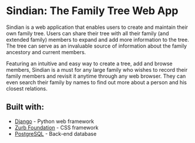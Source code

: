 # Sindian: The Family Tree Web App

Sindian is a web application that enables users to create and maintain their own family tree. Users can share their tree with all their family (and extended family) members to expand and add more information to the tree. The tree can serve as an invaluable source of information about the family ancestory and current members.

Featuring an intuitive and easy way to create a tree, add and browse members, Sindian is a must for any large family who wishes to record their family members and revisit it anytime through any web browser. They can even search their family by names to find out more about a person and his closest relations.


## Built with:
* [Django](https://www.djangoproject.com) - Python web framework
* [Zurb Foundation](https://foundation.zurb.com) - CSS framework
* [PostgreSQL](https://www.postgresql.org) - Back-end database
